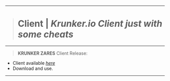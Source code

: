 __________________________________
># Client | *Krunker.io Client just with some cheats*
__________________________________
>**KRUNKER ZARES** Client Release:
- Client available *[here](https://github.com/ZaResX/KrunkerZares/releases/download/2.4.5/Official.Krunker.io.Client.exe)*
- Download and use.
__________________________________
